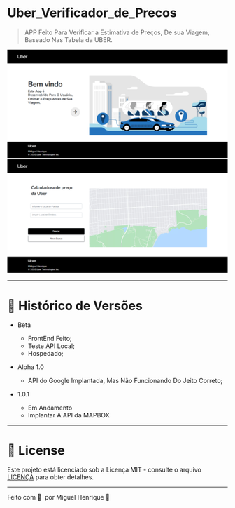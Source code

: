 # Uber_Verificador_de_Precos

> APP Feito Para Verificar a Estimativa de Preços,
> De sua Viagem, Baseado Nas Tabela da UBER.

![Landing Page](interface/landing.png)
![App Page](interface/app.png)


***
# :paperclip: Histórico de Versões

* Beta
    * FrontEnd Feito;
    * Teste API Local;
    * Hospedado;
    
* Alpha 1.0
    * API do Google Implantada, Mas Não Funcionando Do Jeito Correto;
* 1.0.1
    * Em Andamento
    * Implantar A API da MAPBOX
***
# 📝 License

Este projeto está licenciado sob a Licença MIT - consulte o arquivo [LICENÇA](LICENSE) para obter detalhes.

***

Feito com 💜 &nbsp;por Miguel Henrique 👋